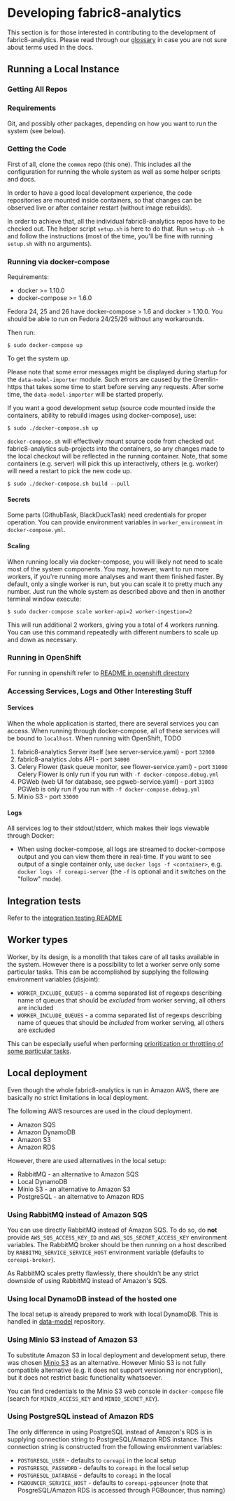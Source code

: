 # Developing fabric8-analytics

This section is for those interested in contributing to the development of
fabric8-analytics. Please read through our [glossary](./glossary.md) in
case you are not sure about terms used in the docs.

## Running a Local Instance

### Getting All Repos

### Requirements

Git, and possibly other packages, depending on how you want to run the system
(see below).

### Getting the Code

First of all, clone the `common` repo (this one). This includes all
the configuration for running the whole system as well as some helper
scripts and docs.

In order to have a good local development experience, the code repositories
are mounted inside containers, so that changes can be observed live or after
container restart (without image rebuilds).

In order to achieve that, all the individual fabric8-analytics repos have to be
checked out. The helper script `setup.sh` is here to do that. Run `setup.sh -h`
and follow the instructions (most of the time, you'll be fine with running
`setup.sh` with no arguments).

### Running via docker-compose

Requirements:

* docker >= 1.10.0
* docker-compose >= 1.6.0

Fedora 24, 25 and 26 have docker-compose > 1.6 and docker > 1.10.0. You should be
able to run on Fedora 24/25/26 without any workarounds.

Then run:

```
$ sudo docker-compose up
```

To get the system up.

Please note that some error messages might be displayed during startup for the
`data-model-importer` module.  Such errors are caused by the Gremlin-https that
takes some time to start before serving any requests. After some time, the
`data-model-importer` will be started properly.

If you want a good development setup (source code mounted inside the
containers, ability to rebuild images using docker-compose), use:

```
$ sudo ./docker-compose.sh up
```

`docker-compose.sh` will effectively mount source code from checked out
fabric8-analytics sub-projects into the containers, so any changes made to the local
checkout will be reflected in the running container. Note, that some
containers (e.g. server) will pick this up interactively, others (e.g. worker)
will need a restart to pick the new code up.

```
$ sudo ./docker-compose.sh build --pull
```

#### Secrets

Some parts (GithubTask, BlackDuckTask) need credentials
for proper operation. You can provide environment variables in `worker_environment`
in `docker-compose.yml`.

#### Scaling

When running locally via docker-compose, you will likely not need to scale
most of the system components. You may, however, want to run more workers,
if you're running more analyses and want them finished faster. By default,
only a single worker is run, but you can scale it to pretty much any number.
Just run the whole system as described above and then in another terminal
window execute:

```
$ sudo docker-compose scale worker-api=2 worker-ingestion=2
```

This will run additional 2 workers, giving you a total of 4 workers running.
You can use this command repeatedly with different numbers to scale up and
down as necessary.

### Running in OpenShift

For running in openshift refer to [README in openshift directory](./openshift/README.md)

### Accessing Services, Logs and Other Interesting Stuff

#### Services

When the whole application is started, there are several services you can
access. When running through docker-compose, all of these services will be
bound to `localhost`. When running with OpenShift, TODO

1. fabric8-analytics Server itself (see server-service.yaml) - port `32000`
2. fabric8-analytics Jobs API - port `34000`
3. Celery Flower (task queue monitor, see flower-service.yaml) - port `31000`
   Celery Flower is only run if you run with `-f docker-compose.debug.yml`
4. PGWeb (web UI for database, see pgweb-service.yaml) - port `31003`
   PGWeb is only run if you run with `-f docker-compose.debug.yml`
5. Minio S3 - port `33000`

#### Logs

All services log to their stdout/stderr, which makes their logs viewable
through Docker:

* When using docker-compose, all logs are streamed to docker-compose output
and you can view them there in real-time. If you want to see output of a single
container only, use `docker logs -f <container>`, e.g.
`docker logs -f coreapi-server` (the `-f` is optional and it switches on
the "follow" mode).

## Integration tests

Refer to the [integration testing README](https://github.com/fabric8-analytics/fabric8-analytics-common/blob/master/integration-tests/README.md)

## Worker types

Worker, by its design, is a monolith that takes care of all tasks available
in the system. However there is a possibility to let a worker serve only some
particular tasks. This can be accomplished by supplying the following
environment variables (disjoint):

* `WORKER_EXCLUDE_QUEUES` - a comma separated list of regexps describing name
                            of queues that should be *excluded* from worker
                            serving, all others are included
* `WORKER_INCLUDE_QUEUES` - a comma separated list of regexps describing name
                            of queues that should be *included* from worker
                            serving, all others are excluded

This can be especially useful when performing [prioritization or throttling of some particular tasks](http://selinon.readthedocs.io/en/latest/optimization.html#prioritization-of-tasks-and-flows).

## Local deployment

Even though the whole fabric8-analytics is run in Amazon AWS, there are basically
no strict limitations in local deployment.

The following AWS resources are used in the cloud deployment.

* Amazon SQS
* Amazon DynamoDB
* Amazon S3
* Amazon RDS

However, there are used alternatives in the local setup:

* RabbitMQ - an alternative to Amazon SQS
* Local DynamoDB
* Minio S3 - an alternative to Amazon S3
* PostgreSQL - an alternative to Amazon RDS

### Using RabbitMQ instead of Amazon SQS

You can use directly RabbitMQ instead of Amazon SQS. To do so, do **not** provide
`AWS_SQS_ACCESS_KEY_ID` and `AWS_SQS_SECRET_ACCESS_KEY` environment variables.
The RabbitMQ broker should be then running on a host described by
`RABBITMQ_SERVICE_SERVICE_HOST` environment variable (defaults to `coreapi-broker`).

As RabbitMQ scales pretty flawlessly, there shouldn't be any strict downside of
using RabbitMQ instead of Amazon's SQS.

### Using local DynamoDB instead of the hosted one

The local setup is already prepared to work with local DynamoDB. This is handled
in [data-model](https://github.com/fabric8-analytics/fabric8-analytics-data-model)
repository.

### Using Minio S3 instead of Amazon S3

To substitute Amazon S3 in local deployment and development setup, there
was chosen [Minio S3](https://github.com/minio/minio) as an alternative. However
Minio S3 is not fully compatible alternative (e.g. it does not support versioning
nor encryption), but it does not restrict basic functionality whatsoever.

You can find credentials to the Minio S3 web console in `docker-compose` file
(search for `MINIO_ACCESS_KEY` and `MINIO_SECRET_KEY`).

### Using PostgreSQL instead of Amazon RDS

The only difference in using PostgreSQL instead of Amazon's RDS is in
supplying connection string to PostgreSQL/Amazon RDS instance. This connection
string is constructed from the following environment variables:

* `POSTGRESQL_USER` - defaults to `coreapi` in the local setup
* `POSTGRESQL_PASSWORD` - defaults to `coreapi` in the local setup
* `POSTGRESQL_DATABASE` - defaults to `coreapi` in the local
* `PGBOUNCER_SERVICE_HOST` - defaults to `coreapi-pgbouncer` (note that PosgreSQL/Amazon RDS is accessed through PGBouncer, thus naming)

